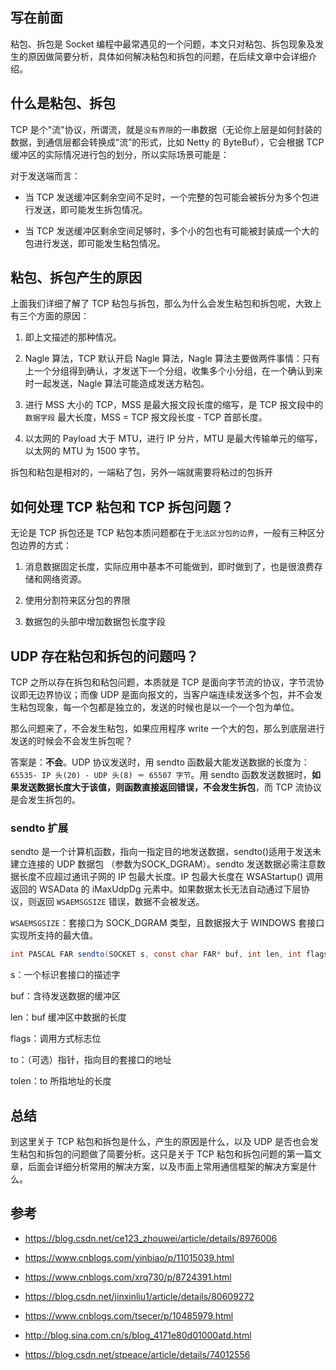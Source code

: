 ## 写在前面

粘包、拆包是 Socket 编程中最常遇见的一个问题，本文只对粘包、拆包现象及发生的原因做简要分析，具体如何解决粘包和拆包的问题，在后续文章中会详细介绍。

## 什么是粘包、拆包

TCP 是个"流"协议，所谓流，就是```没有界限```的一串数据（无论你上层是如何封装的数据，到通信层都会转换成“流”的形式，比如 Netty 的 ByteBuf），它会根据 TCP 缓冲区的实际情况进行包的划分，所以实际场景可能是：

对于发送端而言：

+ 当 TCP 发送缓冲区剩余空间不足时，一个完整的包可能会被拆分为多个包进行发送，即可能发生拆包情况。

+ 当 TCP 发送缓冲区剩余空间足够时，多个小的包也有可能被封装成一个大的包进行发送，即可能发生粘包情况。

## 粘包、拆包产生的原因

上面我们详细了解了 TCP 粘包与拆包，那么为什么会发生粘包和拆包呢，大致上有三个方面的原因：

1. 即上文描述的那种情况。

2. Nagle 算法，TCP 默认开启 Nagle 算法，Nagle 算法主要做两件事情：只有上一个分组得到确认，才发送下一个分组，收集多个小分组，在一个确认到来时一起发送，Nagle 算法可能造成发送方粘包。

3. 进行 MSS 大小的 TCP，MSS 是最大报文段长度的缩写，是 TCP 报文段中的 ```数据字段``` 最大长度，MSS = TCP 报文段长度 - TCP 首部长度。

4. 以太网的 Payload 大于 MTU，进行 IP 分片，MTU 是最大传输单元的缩写，以太网的 MTU 为 1500 字节。

拆包和粘包是相对的，一端粘了包，另外一端就需要将粘过的包拆开

## 如何处理 TCP 粘包和 TCP 拆包问题？

无论是 TCP 拆包还是 TCP 粘包本质问题都在于```无法区分包的边界```，一般有三种区分包边界的方式：

1. 消息数据固定长度，实际应用中基本不可能做到，即时做到了，也是很浪费存储和网络资源。

2. 使用分割符来区分包的界限

3. 数据包的头部中增加数据包长度字段

## UDP 存在粘包和拆包的问题吗？

TCP 之所以存在拆包和粘包问题，本质就是 TCP 是面向字节流的协议，字节流协议即无边界协议；而像 UDP 是面向报文的，当客户端连续发送多个包，并不会发生粘包现象，每一个包都是独立的，发送的时候也是以一个一个包为单位。

那么问题来了，不会发生粘包，如果应用程序 write 一个大的包，那么到底层进行发送的时候会不会发生拆包呢？

答案是：**不会**。UDP 协议发送时，用 sendto 函数最大能发送数据的长度为：```65535- IP 头(20) - UDP 头(8) ＝ 65507 字节```。用 sendto 函数发送数据时，**如果发送数据长度大于该值，则函数直接返回错误，不会发生拆包**，而 TCP 流协议是会发生拆包的。

### sendto 扩展

sendto 是一个计算机函数，指向一指定目的地发送数据，sendto()适用于发送未建立连接的 UDP 数据包 （参数为SOCK_DGRAM）。sendto 发送数据必需注意数据长度不应超过通讯子网的 IP 包最大长度。IP 包最大长度在 WSAStartup() 调用返回的 WSAData 的 iMaxUdpDg 元素中。如果数据太长无法自动通过下层协议，则返回 ```WSAEMSGSIZE``` 错误，数据不会被发送。

```WSAEMSGSIZE```：套接口为 SOCK_DGRAM 类型，且数据报大于 WINDOWS 套接口实现所支持的最大值。

```java
int PASCAL FAR sendto(SOCKET s, const char FAR* buf, int len, int flags, const struct sockaddr FAR* to, int tolen);
```

s：一个标识套接口的描述字

buf：含待发送数据的缓冲区

len：buf 缓冲区中数据的长度

flags：调用方式标志位

to：（可选）指针，指向目的套接口的地址

tolen：to 所指地址的长度

## 总结

到这里关于 TCP 粘包和拆包是什么，产生的原因是什么，以及 UDP 是否也会发生粘包和拆包的问题做了简要分析。这只是关于 TCP 粘包和拆包问题的第一篇文章，后面会详细分析常用的解决方案，以及市面上常用通信框架的解决方案是什么。

## 参考

+ https://blog.csdn.net/ce123_zhouwei/article/details/8976006

+ https://www.cnblogs.com/yinbiao/p/11015039.html

+ https://www.cnblogs.com/xrq730/p/8724391.html

+ https://blog.csdn.net/jinxinliu1/article/details/80609272

+ https://www.cnblogs.com/tsecer/p/10485979.html

+ http://blog.sina.com.cn/s/blog_4171e80d01000atd.html

+ https://blog.csdn.net/stpeace/article/details/74012556